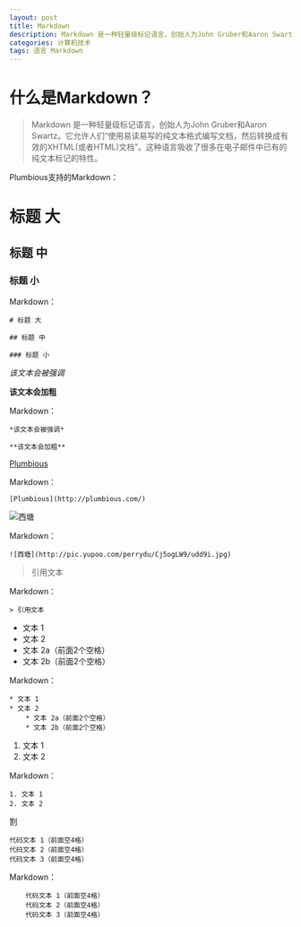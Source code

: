 ```yaml
---
layout: post
title: Markdown
description: Markdown 是一种轻量级标记语言，创始人为John Gruber和Aaron Swartz。它允许人们“使用易读易写的纯文本格式编写文档，然后转换成有效的XHTML(或者HTML)文档”。这种语言吸收了很多在电子邮件中已有的纯文本标记的特性。
categories: 计算机技术
tags: 语言 Markdown
---
```

# 什么是Markdown？

> Markdown 是一种轻量级标记语言，创始人为John Gruber和Aaron Swartz。它允许人们“使用易读易写的纯文本格式编写文档，然后转换成有效的XHTML(或者HTML)文档”。这种语言吸收了很多在电子邮件中已有的纯文本标记的特性。

Plumbious支持的Markdown：

# 标题 大
                  
## 标题 中
                  
### 标题 小

Markdown：

    # 标题 大
                  
    ## 标题 中
                  
    ### 标题 小

*该文本会被强调*

**该文本会加粗**

Markdown：

    *该文本会被强调*
                  
    **该文本会加粗**
    
[Plumbious](http://plumbious.com/)

Markdown：

    [Plumbious](http://plumbious.com/)
    
![西塘](http://pic.yupoo.com/perrydu/Cj5ogLW9/udd9i.jpg)

Markdown：

    ![西塘](http://pic.yupoo.com/perrydu/Cj5ogLW9/udd9i.jpg)
    
> 引用文本

Markdown：


    > 引用文本
    
* 文本 1
* 文本 2
* 文本 2a（前面2个空格）
* 文本 2b（前面2个空格）

Markdown：

    * 文本 1
    * 文本 2
        * 文本 2a（前面2个空格）
        * 文本 2b（前面2个空格）


1. 文本 1
2. 文本 2

Markdown：

    1. 文本 1
    2. 文本 2
割


    代码文本 1（前面空4格）
    代码文本 2（前面空4格）
    代码文本 3（前面空4格）
    
Markdown：
    
        代码文本 1（前面空4格）
        代码文本 2（前面空4格）
        代码文本 3（前面空4格）